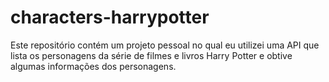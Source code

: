 # characters-harrypotter
Este repositório contém um projeto pessoal no qual eu utilizei uma API que lista os personagens da série de filmes e livros Harry Potter e obtive algumas informações dos personagens.
